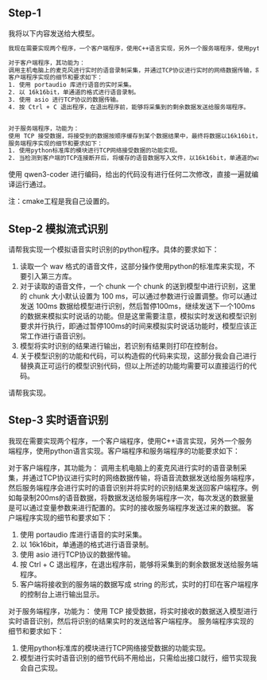 

## Step-1 

我将以下内容发送给大模型。

```txt
我现在需要实现两个程序，一个客户端程序，使用C++语言实现，另外一个服务端程序，使用python语言实现。客户端程序和服务端程序的功能要求如下：

对于客户端程序，其功能为：
调用主机电脑上的麦克风进行实时的语音录制采集，并通过TCP协议进行实时的网络数据传输，将语音流数据发送给服务端程序。例如每录制200ms的语音数据，将数据发送给服务端程序一次，每次发送的数据量是可以通过变量参数来进行配置的。
客户端程序实现的细节和要求如下：
1. 使用 portaudio 库进行语音的实时采集。
2. 以 16k16bit，单通道的格式进行语音录制。
3. 使用 asio 进行TCP协议的数据传输。
4. 按 Ctrl + C 退出程序，在退出程序前，能够将采集到的剩余数据发送给服务端程序。


对于服务端程序，功能为：
使用 TCP 接受数据，将接受到的数据按顺序缓存到某个数据结果中，最终将数据以16k16bit，单通道的wav格式保存到文件中。
服务端程序实现的细节和要求如下：
1. 使用python标准库的模块进行TCP网络接受数据的功能实现。
2. 当检测到客户端的TCP连接断开后，将缓存的语音数据写入文件，以16k16bit，单通道的wav格式保存到文件中。
```

使用 qwen3-coder 进行编码，给出的代码没有进行任何二次修改，直接一遍就编译运行通过。

注：cmake工程是我自己设置的。


## Step-2 模拟流式识别

请帮我实现一个模拟语音实时识别的python程序。具体的要求如下：
1. 读取一个 wav 格式的语音文件，这部分操作使用python的标准库来实现，不要引入第三方库。
2. 对于读取的语音文件，一个 chunk 一个 chunk 的送到模型中进行识别，这里的 chunk 大小默认设置为 100 ms，可以通过参数进行设置调整。你可以通过发送 100ms 数据给模型进行识别，然后暂停100ms，继续发送下一个100ms的数据来模拟实时说话的功能。但是这里需要注意，模拟实时发送和模型识别要求并行执行，即通过暂停100ms的时间来模拟实时说话功能时，模型应该正常工作进行语音识别。
3. 模型将实时识别的结果进行输出，若识别有结果则打印在控制台。
4. 关于模型识别的功能和代码，可以构造假的代码来实现，这部分我会自己进行替换真正可运行的模型识别代码，但以上所述的功能均需要可以直接运行的代码。

请帮我实现。


## Step-3 实时语音识别
我现在需要实现两个程序，一个客户端程序，使用C++语言实现，另外一个服务端程序，使用python语言实现。客户端程序和服务端程序的功能要求如下：

对于客户端程序，其功能为：
调用主机电脑上的麦克风进行实时的语音录制采集，并通过TCP协议进行实时的网络数据传输，将语音流数据发送给服务端程序，然后服务端程序会进行实时的语音识别并将实时的识别结果发送回客户端程序。例如每录制200ms的语音数据，将数据发送给服务端程序一次，每次发送的数据量是可以通过变量参数来进行配置的。实时的接收服务端程序发送过来的数据。
客户端程序实现的细节和要求如下：
1. 使用 portaudio 库进行语音的实时采集。
2. 以 16k16bit，单通道的格式进行语音录制。
3. 使用 asio 进行TCP协议的数据传输。
4. 按 Ctrl + C 退出程序，在退出程序前，能够将采集到的剩余数据发送给服务端程序。
5. 客户端将接收到的服务端的数据写成 string 的形式，实时的打印在客户端程序的控制台上进行输出显示。

对于服务端程序，功能为：
使用 TCP 接受数据，将实时接收的数据送入模型进行实时语音识别，然后将识别的结果实时的发送给客户端程序。
服务端程序实现的细节和要求如下：
1. 使用python标准库的模块进行TCP网络接受数据的功能实现。
2. 模型进行实时语音识别的细节代码不用给出，只需给出接口就行，细节实现我会自己实现。
